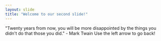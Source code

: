 ```yaml
---
layout: slide
title: "Welcome to our second slide!"
---
```

"Twenty years from now, you will be more disappointed by the things you didn't do that those you did." - Mark Twain
Use the left arrow to go back!
